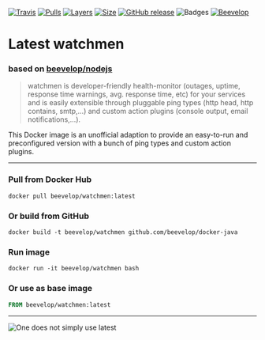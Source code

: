 [![Travis](https://shields.beevelop.com/travis/beevelop/docker-watchmen.svg?style=flat-square)](https://travis-ci.org/beevelop/docker-watchmen)
[![Pulls](https://shields.beevelop.com/docker/pulls/beevelop/watchmen.svg?style=flat-square)](https://links.beevelop.com/d-watchmen)
[![Layers](https://shields.beevelop.com/docker/image/layers/beevelop/watchmen/latest.svg?style=flat-square)](https://links.beevelop.com/d-watchmen)
[![Size](https://shields.beevelop.com/docker/image/size/beevelop/watchmen/latest.svg?style=flat-square)](https://links.beevelop.com/d-watchmen)
[![GitHub release](https://shields.beevelop.com/github/release/beevelop/docker-watchmen.svg?style=flat-square)](https://github.com/beevelop/docker-watchmen/releases)
![Badges](https://shields.beevelop.com/badge/badges-7-brightgreen.svg?style=flat-square)
[![Beevelop](https://links.beevelop.com/honey-badge)](https://beevelop.com)

# Latest watchmen
### based on [beevelop/nodejs](https://github.com/beevelop/docker-nodejs)

> watchmen is developer-friendly health-monitor (outages, uptime, response time warnings, avg. response time, etc) for your services and is easily extensible through pluggable ping types (http head, http contains, smtp,…) and custom action plugins (console output, email notifications,…).

This Docker image is an unofficial adaption to provide an easy-to-run and preconfigured version with a bunch of ping types and custom action plugins.

----
### Pull from Docker Hub
```
docker pull beevelop/watchmen:latest
```

### Or build from GitHub
```
docker build -t beevelop/watchmen github.com/beevelop/docker-java
```

### Run image
```
docker run -it beevelop/watchmen bash
```

### Or use as base image
```Dockerfile
FROM beevelop/watchmen:latest
```

----

![One does not simply use latest](https://i.imgflip.com/1fgwxr.jpg)
